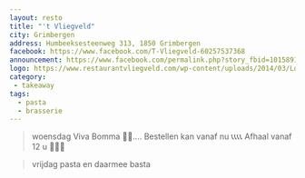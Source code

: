 ```yaml
---
layout: resto
title: "'t Vliegveld"
city: Grimbergen
address: Humbeeksesteenweg 313, 1850 Grimbergen
facebook: https://www.facebook.com/T-Vliegveld-60257537368
announcement: https://www.facebook.com/permalink.php?story_fbid=10158911695092369&id=60257537368
logo: https://www.restaurantvliegveld.com/wp-content/uploads/2014/03/Logo-nieuw-black01.jpg
category: 
 - takeaway 
tags:
  - pasta
  - brasserie
---
```


> woensdag Viva Bomma 🥔🥔.... Bestellen kan vanaf nu 📞📞📞📞 Afhaal vanaf 12 u 🤩🤩🤩

> vrijdag pasta en daarmee basta